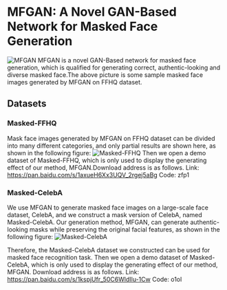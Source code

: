 # MFGAN: A Novel GAN-Based Network for Masked Face Generation
![MFGAN](./MFGAN.png)
MFGAN is a novel GAN-Based network for masked face generation, which is qualified for generating correct, authentic-looking and diverse masked face.The above picture is some sample masked face images generated by MFGAN on FFHQ dataset.

## Datasets
### Masked-FFHQ
Mask face images generated by MFGAN on FFHQ dataset can be divided into many different categories, and only partial results are shown here, as shown in the following figure:
![Masked-FFHQ](./Masked-FFHQ.png)
Then we open a demo dataset of Masked-FFHQ, which is only used to display the generating effect of our method, MFGAN.Download address is as follows.
Link: https://pan.baidu.com/s/1axueH6Xx3UQV_2rgej5aBg 
Code: zfp1


### Masked-CelebA
We use MFGAN to generate masked face images on a large-scale face dataset, CelebA, and we construct a mask version of CelebA, named Masked-CelebA. Our generation method, MFGAN, can generate authentic-looking masks while preserving the original facial features, as shown in the following figure:
![Masked-CelebA](./Masked-CelebA.png)

Therefore, the Masked-CelebA dataset we constructed can be used for masked face recognition task.
Then we open a demo dataset of Masked-CelebA, which is only used to display the generating effect of our method, MFGAN. Download address is as follows.
Link: https://pan.baidu.com/s/1kspjUfr_50C6WldIlu-1Cw 
Code: o1ol

